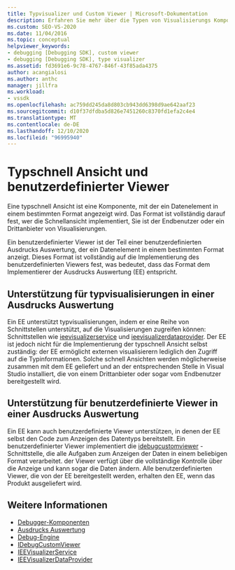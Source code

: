 ```yaml
---
title: Typvisualizer und Custom Viewer | Microsoft-Dokumentation
description: Erfahren Sie mehr über die Typen von Visualisierungs Komponenten und die benutzerdefinierten Viewer, die Daten in einem bestimmten Format anzeigen, und die Unterschiede zwischen Ihnen.
ms.custom: SEO-VS-2020
ms.date: 11/04/2016
ms.topic: conceptual
helpviewer_keywords:
- debugging [Debugging SDK], custom viewer
- debugging [Debugging SDK], type visualizer
ms.assetid: fd3691e6-9c78-4767-846f-43f85ada4375
author: acangialosi
ms.author: anthc
manager: jillfra
ms.workload:
- vssdk
ms.openlocfilehash: ac759dd245da8d803cb943dd6398d9ae642aaf23
ms.sourcegitcommit: d10f37dfdba5d826e7451260c8370fd1efa2c4e4
ms.translationtype: MT
ms.contentlocale: de-DE
ms.lasthandoff: 12/10/2020
ms.locfileid: "96995940"
---
```

# <a name="type-visualizer-and-custom-viewer"></a>Typschnell Ansicht und benutzerdefinierter Viewer
Eine typschnell Ansicht ist eine Komponente, mit der ein Datenelement in einem bestimmten Format angezeigt wird. Das Format ist vollständig darauf fest, wer die Schnellansicht implementiert, Sie ist der Endbenutzer oder ein Drittanbieter von Visualisierungen.

 Ein benutzerdefinierter Viewer ist der Teil einer benutzerdefinierten Ausdrucks Auswertung, der ein Datenelement in einem bestimmten Format anzeigt. Dieses Format ist vollständig auf die Implementierung des benutzerdefinierten Viewers fest, was bedeutet, dass das Format dem Implementierer der Ausdrucks Auswertung (EE) entspricht.

## <a name="support-for-type-visualizers-in-an-expression-evaluator"></a>Unterstützung für typvisualisierungen in einer Ausdrucks Auswertung
 Ein EE unterstützt typvisualisierungen, indem er eine Reihe von Schnittstellen unterstützt, auf die Visualisierungen zugreifen können: Schnittstellen wie [ieevisualizerservice](../../extensibility/debugger/reference/ieevisualizerservice.md) und [ieevisualizerdataprovider](../../extensibility/debugger/reference/ieevisualizerdataprovider.md). Der EE ist jedoch nicht für die Implementierung der typschnell Ansicht selbst zuständig: der EE ermöglicht externen visualisierern lediglich den Zugriff auf die Typinformationen. Solche schnell Ansichten werden möglicherweise zusammen mit dem EE geliefert und an der entsprechenden Stelle in Visual Studio installiert, die von einem Drittanbieter oder sogar vom Endbenutzer bereitgestellt wird.

## <a name="support-for-custom-viewers-in-an-expression-evaluator"></a>Unterstützung für benutzerdefinierte Viewer in einer Ausdrucks Auswertung
 Ein EE kann auch benutzerdefinierte Viewer unterstützen, in denen der EE selbst den Code zum Anzeigen des Datentyps bereitstellt. Ein benutzerdefinierter Viewer implementiert die [idebugcustomviewer](../../extensibility/debugger/reference/idebugcustomviewer.md) -Schnittstelle, die alle Aufgaben zum Anzeigen der Daten in einem beliebigen Format verarbeitet. der Viewer verfügt über die vollständige Kontrolle über die Anzeige und kann sogar die Daten ändern. Alle benutzerdefinierten Viewer, die von der EE bereitgestellt werden, erhalten den EE, wenn das Produkt ausgeliefert wird.

## <a name="see-also"></a>Weitere Informationen
- [Debugger-Komponenten](../../extensibility/debugger/debugger-components.md)
- [Ausdrucks Auswertung](../../extensibility/debugger/expression-evaluator.md)
- [Debug-Engine](../../extensibility/debugger/debug-engine.md)
- [IDebugCustomViewer](../../extensibility/debugger/reference/idebugcustomviewer.md)
- [IEEVisualizerService](../../extensibility/debugger/reference/ieevisualizerservice.md)
- [IEEVisualizerDataProvider](../../extensibility/debugger/reference/ieevisualizerdataprovider.md)
